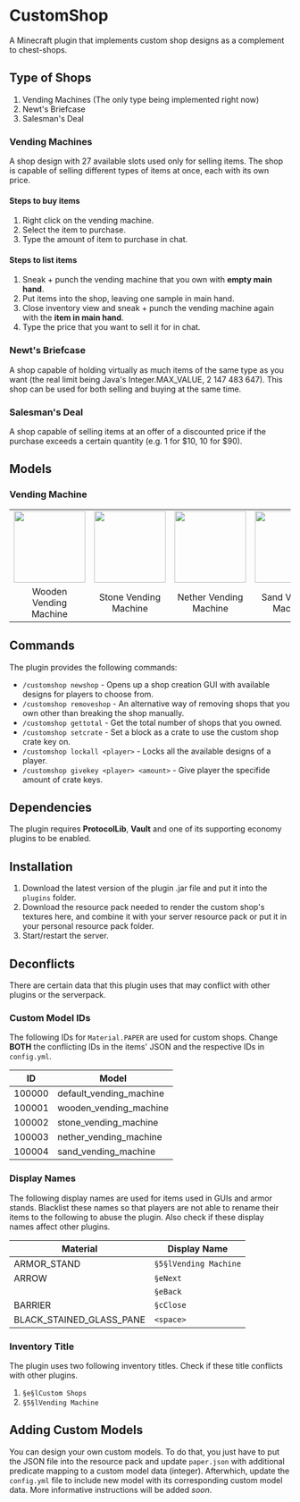 # CustomShop

A Minecraft plugin that implements custom shop designs as a complement to
chest-shops.

## Type of Shops

1. Vending Machines (The only type being implemented right now)
2. Newt's Briefcase
3. Salesman's Deal

### Vending Machines

A shop design with 27 available slots used only for selling items. The shop is
capable of selling different types of items at once, each with its own price.

#### Steps to buy items

1.  Right click on the vending machine.
2.  Select the item to purchase.
3.  Type the amount of item to purchase in chat.

#### Steps to list items

1.  Sneak + punch the vending machine that you own with **empty main hand**.
2.  Put items into the shop, leaving one sample in main hand.
3.  Close inventory view and sneak + punch the vending machine again with
    the **item in main hand**.
4.  Type the price that you want to sell it for in chat.

### Newt's Briefcase

A shop capable of holding virtually as much items of the same type as you want
(the real limit being Java's Integer.MAX_VALUE, 2 147 483 647). This shop can be
used for both selling and buying at the same time.

### Salesman's Deal

A shop capable of selling items at an offer of a discounted price if the
purchase exceeds a certain quantity (e.g. 1 for $10, 10 for $90).

## Models

### Vending Machine

<table style="margin: auto; text-align: center; max-width: 100%;">
<tbody><tr>
<td scope="col" style="width: 68px;">
<a href="https://imgur.com/9O1uP3E" title="Wooden Vending Machine">
<img src="https://i.imgur.com/9O1uP3E.png" decoding="async" width="128"></a>
</td>
<td scope="col" style="width:68px">
<a href="https://imgur.com/hCeiTmn" title="Stone Vending Machine">
<img src="https://i.imgur.com/hCeiTmn.png" decoding="async" width="128"></a>
</td>
<td scope="col" style="width:68px">
<a href="https://imgur.com/SyNNdEH" title="Nether Vending Machine">
<img src="https://i.imgur.com/SyNNdEH.png" decoding="async" width="128"></a>
</td>
<td scope="col" style="width:68px">
<a href="https://imgur.com/L9KKCZD" title="Sand Vending Machine">
<img src="https://i.imgur.com/L9KKCZD.png" decoding="async" width="128"></a>
</td></tr>
<tr>
<td>Wooden Vending Machine</td>
<td>Stone Vending Machine</td>
<td>Nether Vending Machine</td>
<td>Sand Vending Machine</td>
</tr>
</tbody></table>

## Commands

The plugin provides the following commands:

-   `/customshop newshop` - Opens up a shop creation GUI with available designs
    for players to choose from.
-   `/customshop removeshop` - An alternative way of removing shops that you own
    other than breaking the shop manually.
-   `/customshop gettotal` - Get the total number of shops that you owned.
-   `/customshop setcrate` - Set a block as a crate to use the custom shop crate
    key on.
-   `/customshop lockall <player>` - Locks all the available designs of a player.
-   `/customshop givekey <player> <amount>` - Give player the specifide amount
    of crate keys.

## Dependencies

The plugin requires **ProtocolLib**, **Vault** and one of its supporting economy
plugins to be enabled.

## Installation

1.  Download the latest version of the plugin .jar file and put it into the
    `plugins` folder.
2.  Download the resource pack needed to render the custom shop's textures here,
    and combine it with your server resource pack or put it in your personal
    resource pack folder.
3.  Start/restart the server.

## Deconflicts

There are certain data that this plugin uses that may conflict with other
plugins or the serverpack.

### Custom Model IDs

The following IDs for `Material.PAPER` are used for custom shops. Change
**BOTH** the conflicting IDs in the items' JSON and the respective IDs in
`config.yml`.

| **ID** | **Model**               |
| ------ | ----------------------- |
| 100000 | default_vending_machine |
| 100001 | wooden_vending_machine  |
| 100002 | stone_vending_machine   |
| 100003 | nether_vending_machine  |
| 100004 | sand_vending_machine    |

### Display Names

The following display names are used for items used in GUIs and armor stands.
Blacklist these names so that players are not able to rename their items to the
following to abuse the plugin. Also check if these display names affect other
plugins.

| **Material**             | **Display Name**      |
| ------------------------ | --------------------- |
| ARMOR_STAND              | `§5§lVending Machine` |
| ARROW                    | `§eNext`              |
|                          | `§eBack`              |
| BARRIER                  | `§cClose`             |
| BLACK_STAINED_GLASS_PANE | `<space>`             |

### Inventory Title

The plugin uses two following inventory titles. Check if these title conflicts
with other plugins.

1. `§e§lCustom Shops`
2. `§5§lVending Machine`

## Adding Custom Models

You can design your own custom models. To do that, you just have to put the JSON
file into the resource pack and update `paper.json` with additional predicate
mapping to a custom model data (integer). Afterwhich, update the `config.yml`
file to include new model with its corresponding custom model data. More
informative instructions will be added _soon_.
